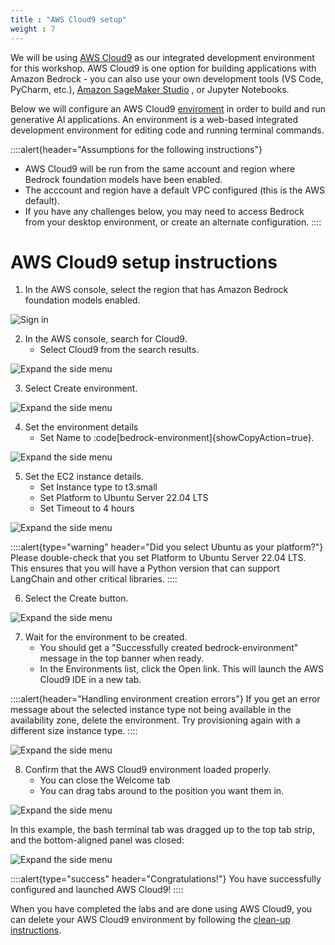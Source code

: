 ```yaml
---
title : "AWS Cloud9 setup"
weight : 7
---
```

We will be using [AWS Cloud9](https://aws.amazon.com/cloud9/)  as our integrated development environment for this workshop. AWS Cloud9 is one option for building applications with Amazon Bedrock - you can also use your own development tools (VS Code, PyCharm, etc.), [Amazon SageMaker Studio](https://aws.amazon.com/sagemaker/studio/) , or Jupyter Notebooks.

Below we will configure an AWS Cloud9 [enviroment](https://docs.aws.amazon.com/cloud9/latest/user-guide/environments.html)  in order to build and run generative AI applications. An environment is a web-based integrated development environment for editing code and running terminal commands.

::::alert{header="Assumptions for the following instructions"}
- AWS Cloud9 will be run from the same account and region where Bedrock foundation models have been enabled.
- The acccount and region have a default VPC configured (this is the AWS default).
- If you have any challenges below, you may need to access Bedrock from your desktop environment, or create an alternate configuration.
::::

# AWS Cloud9 setup instructions
1. In the AWS console, select the region that has Amazon Bedrock foundation models enabled.
 
![Sign in](/static/img/get-started/region-selection.png)

2. In the AWS console, search for Cloud9.
   - Select Cloud9 from the search results.
   
![Expand the side menu](/static/cloud9/search-cloud9.png)

3. Select Create environment.

![Expand the side menu](/static/cloud9/cloud9-welcome.png)

4. Set the environment details
   - Set Name to :code[bedrock-environment]{showCopyAction=true}.

![Expand the side menu](/static/cloud9/environment-details.png)

5. Set the EC2 instance details.
   - Set Instance type to t3.small
   - Set Platform to Ubuntu Server 22.04 LTS
   - Set Timeout to 4 hours

![Expand the side menu](/static/cloud9/cloud9-ubuntu-instance.png)


::::alert{type="warning" header="Did you select Ubuntu as your platform?"}
Please double-check that you set Platform to Ubuntu Server 22.04 LTS. This ensures that you will have a Python version that can support LangChain and other critical libraries.
::::

6. Select the Create button.

![Expand the side menu](/static/cloud9/create-button.png)

7. Wait for the environment to be created.
   - You should get a "Successfully created bedrock-environment" message in the top banner when ready.
   - In the Environments list, click the Open link. This will launch the AWS Cloud9 IDE in a new tab.


::::alert{header="Handling environment creation errors"}
If you get an error message about the selected instance type not being available in the availability zone, delete the environment. Try provisioning again with a different size instance type.
::::


![Expand the side menu](/static/cloud9/cloud9-ready.png)

8. Confirm that the AWS Cloud9 environment loaded properly.
   - You can close the Welcome tab
   - You can drag tabs around to the position you want them in.    

![Expand the side menu](/static/cloud9/cloud9-ide.png)

In this example, the bash terminal tab was dragged up to the top tab strip, and the bottom-aligned panel was closed:

![Expand the side menu](/static/cloud9/cloud9-panels.png)

::::alert{type="success" header="Congratulations!"}
You have successfully configured and launched AWS Cloud9!
::::

When you have completed the labs and are done using AWS Cloud9, you can delete your AWS Cloud9 environment by following the [clean-up instructions](/clean-up/).